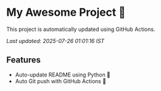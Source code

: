 # My Awesome Project 🚀

This project is automatically updated using GitHub Actions.

_Last updated: 2025-07-26 01:01:16 IST_

## Features
- Auto-update README using Python 🐍
- Auto Git push with GitHub Actions 🤖

